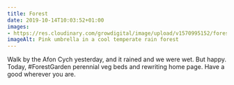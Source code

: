```yaml
---
title: Forest
date: 2019-10-14T10:03:52+01:00
images: 
- https://res.cloudinary.com/growdigital/image/upload/v1570995152/forest-6D9B5C0F.jpg
imageAlt: Pink umbrella in a cool temperate rain forest
---
```


Walk by the Afon Cych yesterday, and it rained and we were wet. But happy. Today, #ForestGarden perennial veg beds and rewriting home page. Have a good wherever you are.
